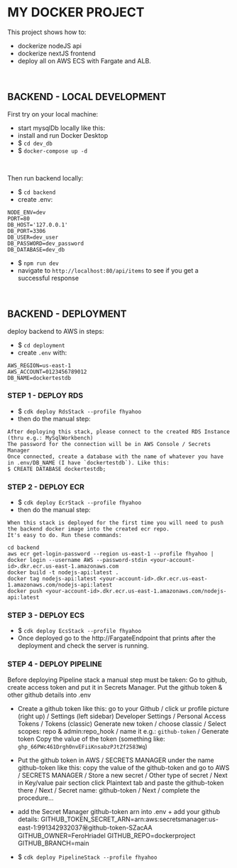 # MY DOCKER PROJECT
This project shows how to:
- dockerize nodeJS api
- dockerize nextJS frontend
- deploy all on AWS ECS with Fargate and ALB.

<br />


## BACKEND - LOCAL DEVELOPMENT
First try on your local machine:
- start mysqlDb locally like this:
- install and run Docker Desktop
- $ `cd dev_db`
- $ `docker-compose up -d`

<br />

Then run backend locally:
- $ `cd backend`
- create .env:

```
NODE_ENV=dev
PORT=80
DB_HOST='127.0.0.1'
DB_PORT=3306
DB_USER=dev_user
DB_PASSWORD=dev_password
DB_DATABASE=dev_db
```

- $ `npm run dev`
- navigate to `http://localhost:80/api/items` to see if you get a successful response

<br />

## BACKEND - DEPLOYMENT
deploy backend to AWS in steps:
- $ `cd deployment`
- create `.env` with:

```
AWS_REGION=us-east-1 
AWS_ACCOUNT=0123456789012
DB_NAME=dockertestdb
```

### STEP 1 - DEPLOY RDS
- $ `cdk deploy RdsStack --profile fhyahoo`
- then do the manual step:

```
After deploying this stack, please connect to the created RDS Instance (thru e.g.: MySqlWorkbench)
The password for the connection will be in AWS Console / Secrets Manager
Once connected, create a database with the name of whatever you have in .env/DB_NAME (I have `dockertestdb`). Like this:
$ CREATE DATABASE dockertestdb;
```

### STEP 2 - DEPLOY ECR
- $ `cdk deploy EcrStack --profile fhyahoo`
- then do the manual step:

```
When this stack is deployed for the first time you will need to push the backend docker image into the created ecr repo.
It's easy to do. Run these commands:

cd backend
aws ecr get-login-password --region us-east-1 --profile fhyahoo | docker login --username AWS --password-stdin <your-account-id>.dkr.ecr.us-east-1.amazonaws.com
docker build -t nodejs-api:latest .
docker tag nodejs-api:latest <your-account-id>.dkr.ecr.us-east-1.amazonaws.com/nodejs-api:latest
docker push <your-account-id>.dkr.ecr.us-east-1.amazonaws.com/nodejs-api:latest
```

### STEP 3 - DEPLOY ECS
- $ `cdk deploy EcsStack --profile fhyahoo`
- Once deployed go to the http://FargateEndpoint that prints after the deployment and check the server is running.

### STEP 4 - DEPLOY PIPELINE
Before deploying Pipeline stack a manual step must be taken: Go to github, create access token and put it in Secrets Manager.
Put the github token & other github details into .env

- Create a github token like this:
  go to your Github / click ur profile picture (right up) / Settings (left sidebar) Developer Settings / Personal Access Tokens / Tokens (classic) Generate new token / choose classic / Select scopes: repo & admin:repo_hook / name it e.g.: `github-token` / Generate token Copy the value of the token (something like: `ghp_66PWc461Drgh0nvEFiiKnsabzPJtZf2583Wq`)

- Put the github token in AWS / SECRETS MANAGER under the name github-token like this:
  copy the value of the github-token and go to AWS / SECRETS MANAGER / Store a new secret / Other type of secret / Next in Key/value pair section click Plaintext tab and paste the github-token there / Next / Secret name: github-token / Next / complete the procedure…

- add the Secret Manager github-token arn into .env + add your github details:
  GITHUB_TOKEN_SECRET_ARN=arn:aws:secretsmanager:us-east-1:991342932037:secret:github-token-SZacAA
  GITHUB_OWNER=FeroHriadel
  GITHUB_REPO=dockerproject
  GITHUB_BRANCH=main

- $ `cdk deploy PipelineStack --profile fhyahoo`